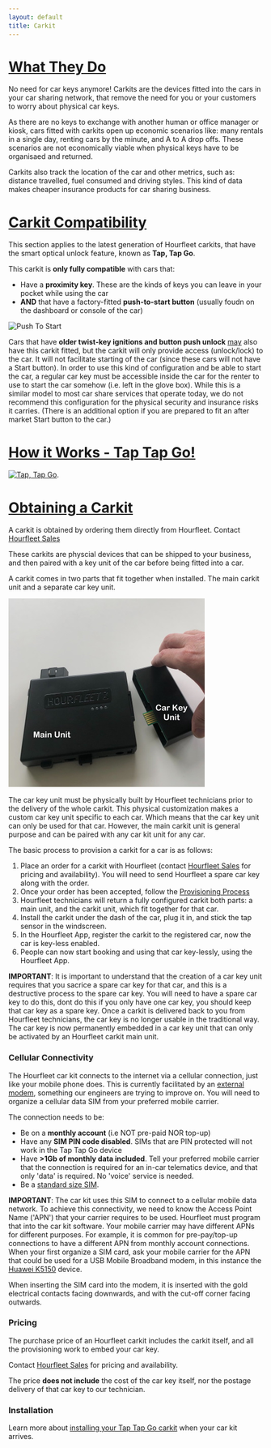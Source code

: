 ```yaml
---
layout: default
title: Carkit
---
```


# [What They Do](#what-they-do)

No need for car keys anymore! Carkits are the devices fitted into the cars in your car sharing network, that remove the need for you or your customers to worry about physical car keys.

As there are no keys to exchange with another human or office manager or kiosk, cars fitted with carkits open up economic scenarios like: many rentals in a single day, renting cars by the minute, and A to A drop offs. These scenarios are not economically viable when physical keys have to be organisaed and returned.

Carkits also track the location of the car and other metrics, such as: distance travelled, fuel consumed and driving styles. This kind of data makes cheaper insurance products for car sharing business.

# [Carkit Compatibility](#carkit-compatibility)

This section applies to the latest generation of Hourfleet carkits, that have the smart optical unlock feature, known as **Tap, Tap Go**. 

This carkit is **only fully compatible** with cars that:

- Have a **proximity key**. These are the kinds of keys you can leave in your pocket while using the car  
- **AND** that have a factory-fitted **push-to-start button** (usually foudn on the dashboard or console of the car)

![Push To Start](https://d1yn1kh78jj1rr.cloudfront.net/image/thumbnail/VFWPepf8g/graphicstock-push-to-start-modern-vehicle-engine-start-button_SUYuRJgPb_thumb.jpg)

Cars that have **older twist-key ignitions and button push unlock** <u>may</u> also have this carkit fitted, but the carkit will only provide access (unlock/lock) to the car. It will not facilitate starting of the car (since these cars will not have a Start button). In order to use this kind of configuration and be able to start the car, a regular car key must be accessible inside the car for the renter to use to start the car somehow (i.e. left in the glove box). While this is a similar model to most car share services that operate today, we do not recommend this configuration for the physical security and insurance risks it carries. (There is an additional option if you are prepared to fit an after market Start button to the car.)

# [How it Works - Tap Tap Go!](#how-it-works)

[![Tap, Tap Go](http://img.youtube.com/vi/boopaYYKiSo/0.jpg)](https://www.youtube.com/watch?v=boopaYYKiSo).

# [Obtaining a Carkit](#obtaining-a-carkit)
A carkit is obtained by ordering them directly from Hourfleet. Contact [Hourfleet Sales](mailto:sales@hourfleet.com)

These carkits are physcial devices that can be shipped to your business, and then paired with a key unit of the car before being fitted into a car.

A carkit comes in two parts that fit together when installed. The main carkit unit and a separate car key unit.

![Two Parts](images/carkit/OpticalCarkit_PiecesLabeled.jpg)  

The car key unit must be physically built by Hourfleet technicians prior to the delivery of the whole carkit. This physical customization makes a custom car key unit specific to each car. Which means that the car key unit can only be used for that car. However, the main carkit unit is general purpose and can be paired with any car kit unit for any car.

The basic process to provision a carkit for a car is as follows:

1. Place an order for a carkit with Hourfleet (contact [Hourfleet Sales](mailto:sales@hourfleet.com) for pricing and availability). You will need to send Hourfleet a spare car key along with the order.
2. Once your order has been accepted, follow the [Provisioning Process](images\CarKeyProvisioningForm-v4.pdf)
3. Hourfleet technicians will return a fully configured carkit both parts: a main unit, and the carkit unit, which fit together for that car.
4. Install the carkit under the dash of the car, plug it in, and stick the tap sensor in the windscreen. 
5. In the Hourfleet App, register the carkit to the registered car, now the car is key-less enabled.
6. People can now start booking and using that car key-lessly, using the Hourfleet App.

**IMPORTANT**: It is important to understand that the creation of a car key unit requires that you sacrice a spare car key for that car, and this is a destructive process to the spare car key. You will need to have a spare car key to do this, dont do this if you only have one car key, you should keep that car key as a spare key. Once a carkit is delivered back to you from Hourfleet technicians, the car key is no longer usable in the traditional way. The car key is now permanently embedded in a car key unit that can only be activated by an Hourfleet carkit main unit.

### Cellular Connectivity  

The Hourfleet car kit connects to the internet via a cellular connection, just like your mobile phone does. This is currently facilitated by an [external modem](https://consumer.huawei.com/ie/support/dongles/k5150), something our engineers are trying to improve on. You will need to organize a cellular data SIM from your preferred mobile carrier. 

The connection needs to be: 
- Be on a **monthly account** (i.e NOT pre-paid NOR top-up) 
- Have any **SIM PIN code disabled**. SIMs that are PIN protected will not work in the Tap Tap Go device   
- Have **>1Gb of monthly data included**. Tell your preferred mobile carrier that the connection is required for an in-car telematics device, and that only 'data' is required. No 'voice' service is needed.  
- Be a [standard size SIM](https://thefutureofthings.com/12104-what-are-different-sim-sizes). 

**IMPORTANT**: The car kit uses this SIM to connect to a cellular mobile data network. To achieve this connectivity, we need to know the Access Point Name ('APN') that your carrier requires to be used. Hourfleet must program that into the car kit software. Your mobile carrier may have different APNs for different purposes. For example, it is common for pre-pay/top-up connections to have a different APN from monthly account connections. When your first organize a SIM card, ask your mobile carrier for the APN that could be used for a USB Mobile Broadband modem, in this instance the [Huawei K5150](https://consumer.huawei.com/ie/support/dongles/k5150) device.  

When inserting the SIM card into the modem,  it is inserted with the gold electrical contacts facing downwards, and with the cut-off corner facing outwards.  

### Pricing

The purchase price of an Hourfleet carkit includes the carkit itself, and all the provisioning work to embed your car key. 

Contact [Hourfleet Sales](mailto:sales@hourfleet.com) for pricing and availability.

The price **does not include** the cost of the car key itself, nor the postage delivery of that car key to our technician.


### Installation  

Learn more about [installing your Tap Tap Go carkit](carkit-installation.html) when your car kit arrives.  
